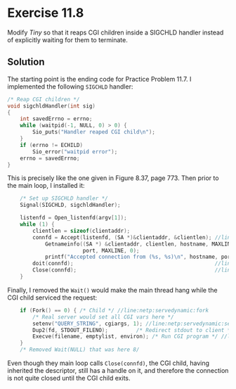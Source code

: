 # Exercise 11.8

Modify *Tiny* so that it reaps CGI children inside a SIGCHLD handler instead of explicitly
waiting for them to terminate.


## Solution

The starting point is the ending code for Practice Problem 11.7. I implemented the following
`SIGCHLD` handler:

```c
/* Reap CGI children */
void sigchldHandler(int sig)
{
	int savedErrno = errno;
	while (waitpid(-1, NULL, 0) > 0) {
		Sio_puts("Handler reaped CGI child\n");
	}
	if (errno != ECHILD)
		Sio_error("waitpid error");
	errno = savedErrno;
}
```

This is precisely like the one given in Figure 8.37, page 773. Then prior to the main loop,
I installed it:

```c
	/* Set up SIGCHLD handler */
	Signal(SIGCHLD, sigchldHandler);

    listenfd = Open_listenfd(argv[1]);
    while (1) {
		clientlen = sizeof(clientaddr);
		connfd = Accept(listenfd, (SA *)&clientaddr, &clientlen); //line:netp:tiny:accept
			Getnameinfo((SA *) &clientaddr, clientlen, hostname, MAXLINE, 
						port, MAXLINE, 0);
			printf("Accepted connection from (%s, %s)\n", hostname, port);
		doit(connfd);                                             //line:netp:tiny:doit
		Close(connfd);                                            //line:netp:tiny:close
    }
```

Finally, I removed the `Wait()` would make the main thread hang while the CGI child serviced
the request:

```c
    if (Fork() == 0) { /* Child */ //line:netp:servedynamic:fork
		/* Real server would set all CGI vars here */
		setenv("QUERY_STRING", cgiargs, 1); //line:netp:servedynamic:setenv
		Dup2(fd, STDOUT_FILENO);         /* Redirect stdout to client */ //line:netp:servedynamic:dup2
		Execve(filename, emptylist, environ); /* Run CGI program */ //line:netp:servedynamic:execve
    }
	/* Removed Wait(NULL) that was here 8/
```

Even though they main loop calls `Close(connfd)`, the CGI child, having inherited the descriptor,
still has a handle on it, and therefore the connection is not quite closed until the CGI child
exits.
